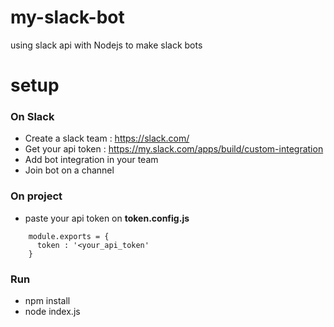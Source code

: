 # my-slack-bot
using slack api with Nodejs to make slack bots

# setup 

### On Slack

- Create a slack team : https://slack.com/ 
- Get your api token : https://my.slack.com/apps/build/custom-integration
- Add bot integration in your team
- Join bot on a channel

### On project 

  - paste your api token on  **token.config.js**
  ```
      module.exports = {
        token : '<your_api_token'
      }
   ```
 ### Run
 
  - npm install 
  - node index.js
